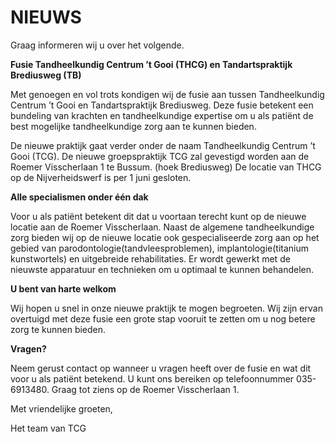 NIEUWS
======


Graag informeren wij u over het volgende.

**Fusie Tandheelkundig Centrum ’t Gooi (THCG) en Tandartspraktijk Brediusweg (TB)**

Met genoegen en vol trots kondigen wij de fusie aan tussen Tandheelkundig Centrum ’t Gooi en Tandartspraktijk Brediusweg. Deze fusie betekent een bundeling van krachten en tandheelkundige expertise om u als patiënt de best mogelijke tandheelkundige zorg aan te kunnen bieden. 

De nieuwe praktijk gaat verder onder de naam Tandheelkundig Centrum ’t Gooi (TCG). De nieuwe groepspraktijk TCG zal gevestigd worden aan de Roemer Visscherlaan 1 te Bussum. (hoek Brediusweg) De locatie van THCG op de Nijverheidswerf is per 1 juni gesloten.

**Alle specialismen onder één dak**

Voor u als patiënt betekent dit dat u voortaan terecht kunt op de nieuwe locatie aan de Roemer Visscherlaan. Naast de algemene tandheelkundige zorg bieden wij op de nieuwe locatie ook gespecialiseerde zorg aan op het gebied van parodontologie(tandvleesproblemen), implantologie(titanium kunstwortels) en uitgebreide rehabilitaties. Er wordt gewerkt met de nieuwste apparatuur en technieken om u optimaal te kunnen behandelen.

**U bent van harte welkom**

Wij hopen u snel in onze nieuwe praktijk te mogen begroeten. Wij zijn ervan overtuigd met deze fusie een grote stap vooruit te zetten om u nog betere zorg te kunnen bieden.

**Vragen?**

Neem gerust contact op wanneer u vragen heeft over de fusie en wat dit voor u als patiënt betekend. U kunt ons bereiken op telefoonnummer 035-6913480. Graag tot ziens op de Roemer Visscherlaan 1.

 
Met vriendelijke groeten,

Het team van TCG